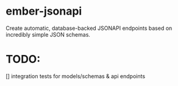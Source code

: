 # ember-jsonapi
Create automatic, database-backed JSONAPI endpoints based on incredibly simple JSON schemas.


# TODO:

[] integration tests for models/schemas & api endpoints
